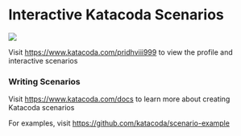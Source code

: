 # Interactive Katacoda Scenarios

[![](http://shields.katacoda.com/katacoda/pridhviii999/count.svg)](https://www.katacoda.com/pridhviii999 "Get your profile on Katacoda.com")

Visit https://www.katacoda.com/pridhviii999 to view the profile and interactive scenarios

### Writing Scenarios
Visit https://www.katacoda.com/docs to learn more about creating Katacoda scenarios

For examples, visit https://github.com/katacoda/scenario-example
